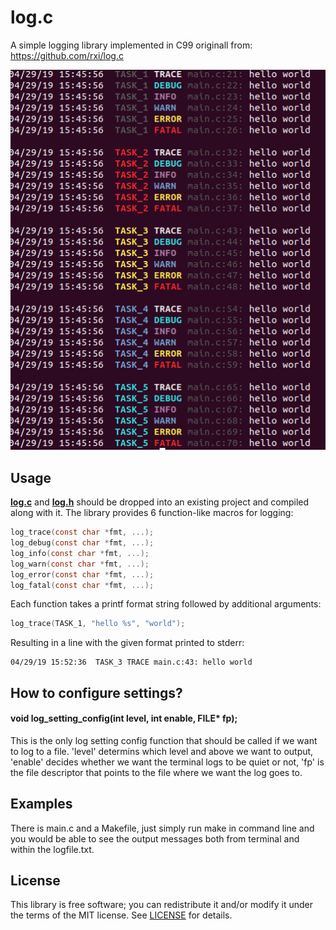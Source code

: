 # log.c
A simple logging library implemented in C99 originall from:
https://github.com/rxi/log.c 

![screenshot](./logging-c.png)


## Usage
**[log.c](src/log.c?raw=1)** and **[log.h](src/log.h?raw=1)** should be dropped
into an existing project and compiled along with it. The library provides 6
function-like macros for logging:

```c
log_trace(const char *fmt, ...);
log_debug(const char *fmt, ...);
log_info(const char *fmt, ...);
log_warn(const char *fmt, ...);
log_error(const char *fmt, ...);
log_fatal(const char *fmt, ...);
```

Each function takes a printf format string followed by additional arguments:

```c
log_trace(TASK_1, "hello %s", "world");
```

Resulting in a line with the given format printed to stderr:

```
04/29/19 15:52:36  TASK_3 TRACE main.c:43: hello world
```

## How to configure settings?
#### void log_setting_config(int level, int enable, FILE* fp);
This is the only log setting config function that should be called if we want
to log to a file. 'level' determins which level and above we want to output,
'enable' decides whether we want the terminal logs to be quiet or not, 'fp'
is the file descriptor that points to the file where we want the log goes to.

## Examples 
There is main.c and a Makefile, just simply run make in command line and you
would be able to see the output messages both from terminal and within the
logfile.txt.

## License
This library is free software; you can redistribute it and/or modify it under
the terms of the MIT license. See [LICENSE](LICENSE) for details.
